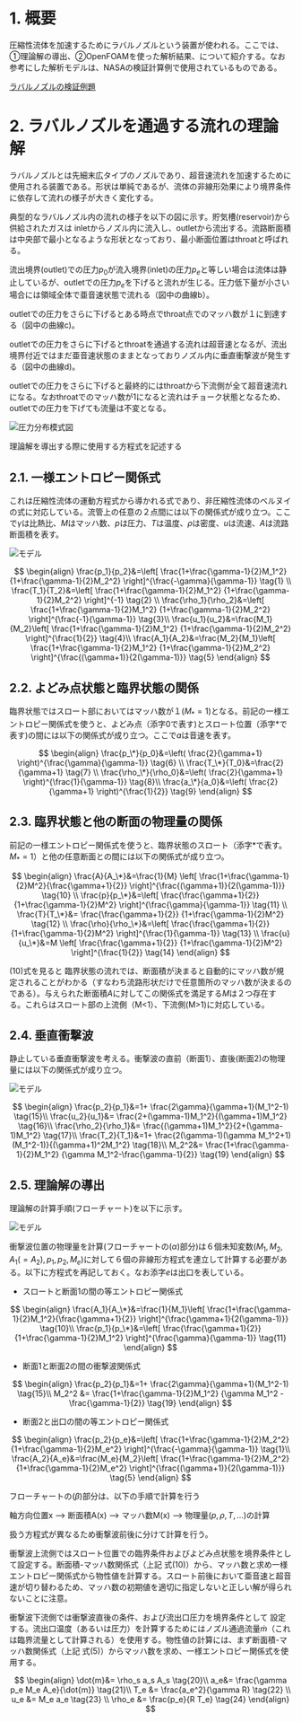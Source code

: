 

# 1. 概要

圧縮性流体を加速するためにラバルノズルという装置が使われる。ここでは、①理論解の導出、②OpenFOAMを使った解析結果、について紹介する。なお参考にした解析モデルは、NASAの検証計算例で使用されているものである。

[ラバルノズルの検証例題](https://www.grc.nasa.gov/WWW/wind/valid/cdv/cdv.html)





# 2. ラバルノズルを通過する流れの理論解

ラバルノズルとは先細末広タイプのノズルであり、超音速流れを加速するために使用される装置である。形状は単純であるが、流体の非線形効果により境界条件に依存して流れの様子が大きく変化する。

典型的なラバルノズル内の流れの様子を以下の図に示す。貯気槽(reservoir)から供給されたガスは inletからノズル内に流入し、outletから流出する。流路断面積は中央部で最小となるような形状となっており、最小断面位置はthroatと呼ばれる。

流出境界(outlet)での圧力$`p_0`$が流入境界(inlet)の圧力$`p_e`$と等しい場合は流体は静止しているが、outletでの圧力$`p_e`$を下げると流れが生じる。圧力低下量が小さい場合には領域全体で亜音速状態で流れる（図中の曲線b）。

outletでの圧力をさらに下げるとある時点でthroat点でのマッハ数が１に到達する（図中の曲線c)。

outletでの圧力をさらに下げるとthroatを通過する流れは超音速となるが、流出境界付近ではまだ亜音速状態のままとなっておりノズル内に垂直衝撃波が発生する（図中の曲線d)。

outletでの圧力をさらに下げると最終的にはthroatから下流側が全て超音速流れになる。なおthroatでのマッハ数が1になると流れはチョーク状態となるため、outletでの圧力を下げても流量は不変となる。


![圧力分布模式図](./schematic-profile.png)


理論解を導出する際に使用する方程式を記述する


## 2.1. 一様エントロピー関係式

これは圧縮性流体の運動方程式から導かれる式であり、非圧縮性流体のベルヌイの式に対応している。流管上の任意の２点間には以下の関係式が成り立つ。ここで$`\gamma`$は比熱比、$`M`$はマッハ数、$`p`$は圧力、$`T`$は温度、$`\rho`$は密度、$`u`$は流速、$`A`$は流路断面積を表す。


![モデル](./isentropic-tube.png)

$$
\begin{align}
\frac{p_1}{p_2}&=\left[
\frac{1+\frac{\gamma-1}{2}M_1^2}
{1+\frac{\gamma-1}{2}M_2^2}
\right]^{\frac{-\gamma}{\gamma-1}} \tag{1} \\
\frac{T_1}{T_2}&=\left[
\frac{1+\frac{\gamma-1}{2}M_1^2}
{1+\frac{\gamma-1}{2}M_2^2}
\right]^{-1}   \tag{2}  \\
\frac{\rho_1}{\rho_2}&=\left[
\frac{1+\frac{\gamma-1}{2}M_1^2}
{1+\frac{\gamma-1}{2}M_2^2}
\right]^{\frac{-1}{\gamma-1}}   \tag{3}\\
\frac{u_1}{u_2}&=\frac{M_1}{M_2}\left[
\frac{1+\frac{\gamma-1}{2}M_1^2}
{1+\frac{\gamma-1}{2}M_2^2}
\right]^{\frac{1}{2}}   \tag{4}\\
\frac{A_1}{A_2}&=\frac{M_2}{M_1}\left[
\frac{1+\frac{\gamma-1}{2}M_1^2}
{1+\frac{\gamma-1}{2}M_2^2}
\right]^{\frac{(\gamma+1)}{2(\gamma-1)}}   \tag{5}
\end{align}
$$



## 2.2. よどみ点状態と臨界状態の関係

臨界状態ではスロート部においてはマッハ数が１($`M_*=1`$)となる。前記の一様エントロピー関係式を使うと、よどみ点（添字0で表す)とスロート位置（添字*で表す)の間には以下の関係式が成り立つ。ここで$`a`$は音速を表す。

$$
\begin{align}
\frac{p_\*}{p_0}&=\left(
\frac{2}{\gamma+1}
\right)^{\frac{\gamma}{\gamma-1}}  \tag{6} \\
\frac{T_\*}{T_0}&=\frac{2}{\gamma+1}   \tag{7} \\
\frac{\rho_\*}{\rho_0}&=\left(
\frac{2}{\gamma+1}
\right)^{\frac{1}{\gamma-1}}  \tag{8}\\
\frac{a_\*}{a_0}&=\left(
\frac{2}{\gamma+1}
\right)^{\frac{1}{2}}  \tag{9}
\end{align}
$$



## 2.3. 臨界状態と他の断面の物理量の関係

前記の一様エントロピー関係式を使うと、臨界状態のスロート（添字*で表す。$M_*=1$）と他の任意断面との間には以下の関係式が成り立つ。

$$
\begin{align}
\frac{A}{A_\*}&=\frac{1}{M}
\left[
\frac{1+\frac{\gamma-1}{2}M^2}{\frac{\gamma+1}{2}}
\right]^{\frac{(\gamma+1)}{2(\gamma-1)}} \tag{10} \\
\frac{p}{p_\*}&=\left[
\frac{\frac{\gamma+1}{2}}
{1+\frac{\gamma-1}{2}M^2}
\right]^{\frac{\gamma}{\gamma-1}} \tag{11} \\
\frac{T}{T_\*}&=
\frac{\frac{\gamma+1}{2}}
{1+\frac{\gamma-1}{2}M^2} \tag{12} \\
\frac{\rho}{\rho_\*}&=\left[
\frac{\frac{\gamma+1}{2}}
{1+\frac{\gamma-1}{2}M^2}
\right]^{\frac{1}{\gamma-1}} \tag{13} \\
\frac{u}{u_\*}&=M \left[
\frac{\frac{\gamma+1}{2}}
{1+\frac{\gamma-1}{2}M^2}
\right]^{\frac{1}{2}} \tag{14}
\end{align}
$$

(10)式を見ると
臨界状態の流れでは、断面積が決まると自動的にマッハ数が規定されることがわかる（すなわち流路形状だけで任意箇所のマッハ数が決まるのである）。与えられた断面積$`A`$に対してこの関係式を満足する$`M`$は２つ存在する。これらはスロート部の上流側（M<1）、下流側(M>1)に対応している。



## 2.4. 垂直衝撃波

静止している垂直衝撃波を考える。衝撃波の直前（断面1）、直後(断面2)の物理量には以下の関係式が成り立つ。

![モデル](./shock-explanation.png)



$$
\begin{align}
\frac{p_2}{p_1}&=1+
\frac{2\gamma}{\gamma+1}(M_1^2-1) \tag{15}\\
\frac{u_2}{u_1}&=
\frac{2+(\gamma-1)M_1^2}{(\gamma+1)M_1^2} \tag{16}\\
\frac{\rho_2}{\rho_1}&=
\frac{(\gamma+1)M_1^2}{2+(\gamma-1)M_1^2} \tag{17}\\
\frac{T_2}{T_1}&=1+
\frac{2(\gamma-1)(\gamma M_1^2+1)(M_1^2-1)}{(\gamma+1)^2M_1^2} \tag{18}\\
M_2^2&=
\frac{1+\frac{\gamma-1}{2}M_1^2}
{\gamma M_1^2-\frac{\gamma-1}{2}} \tag{19}
\end{align}
$$

## 2.5. 理論解の導出

理論解の計算手順(フローチャート)を以下に示す。


![モデル](./flowchart.png)


衝撃波位置の物理量を計算(フローチャートの$`(\alpha)`$部分)は６個未知変数($M_1,M_2,A_1(=A_2),p_1,p_2,M_e$)に対して６個の非線形方程式を連立して計算する必要がある。以下に方程式を再記しておく。なお添字$`e`$は出口を表している。

- スロートと断面1の間の等エントロピー関係式

$$
\begin{align}
\frac{A_1}{A_\*}&=\frac{1}{M_1}\left[
\frac{1+\frac{\gamma-1}{2}M_1^2}{\frac{\gamma+1}{2}}
\right]^{\frac{\gamma+1}{2(\gamma-1)}} \tag{10}\\
\frac{p_1}{p_\*}&=\left[
\frac{\frac{\gamma+1}{2}}{1+\frac{\gamma-1}{2}M_1^2}
\right]^{\frac{\gamma}{\gamma-1}} \tag{11}
\end{align}
$$

- 断面1と断面2の間の衝撃波関係式

$$
\begin{align}
\frac{p_2}{p_1}&=1+
\frac{2\gamma}{\gamma+1}(M_1^2-1) \tag{15}\\
M_2^2 &= \frac{1+\frac{\gamma-1}{2}M_1^2}
{\gamma M_1^2 - \frac{\gamma-1}{2}}  \tag{19}
\end{align}
$$

- 断面2と出口の間の等エントロピー関係式

$$
\begin{align}
\frac{p_2}{p_e}&=\left[
\frac{1+\frac{\gamma-1}{2}M_2^2}
{1+\frac{\gamma-1}{2}M_e^2}
\right]^{\frac{-\gamma}{\gamma-1}} \tag{1}\\
\frac{A_2}{A_e}&=\frac{M_e}{M_2}\left[
\frac{1+\frac{\gamma-1}{2}M_2^2}
{1+\frac{\gamma-1}{2}M_e^2}
\right]^{\frac{(\gamma+1)}{2(\gamma-1)}} \tag{5}
\end{align}
$$




フローチャートの$`(\beta)`$部分は、以下の手順で計算を行う

軸方向位置x --> 断面積A(x) --> マッハ数M(x) --> 物理量($`p,\rho,T,...`$)の計算

扱う方程式が異なるため衝撃波前後に分けて計算を行う。

衝撃波上流側ではスロート位置での臨界条件およびよどみ点状態を境界条件として設定する。断面積-マッハ数関係式（上記 式(10)）から、マッハ数と求め一様エントロピー関係式から物性値を計算する。スロート前後において亜音速と超音速が切り替わるため、マッハ数の初期値を適切に指定しないと正しい解が得られないことに注意。

衝撃波下流側では衝撃波直後の条件、および流出口圧力を境界条件として
設定する。流出口温度（あるいは圧力）を計算するためにはノズル通過流量$`\dot{m}`$（これは臨界流量として計算される）を使用する。物性値の計算には、まず断面積-マッハ数関係式（上記 式(5)）からマッハ数を求め、一様エントロピー関係式を使用する。

$$
\begin{align}
\dot{m}&= \rho_s a_s A_s  \tag{20}\\
a_e&= \frac{\gamma p_e M_e A_e}{\dot{m}} \tag{21}\\
T_e &= \frac{a_e^2}{\gamma R}  \tag{22} \\
u_e &= M_e a_e  \tag{23} \\
\rho_e &= \frac{p_e}{R T_e}  \tag{24} 
\end{align}
$$



